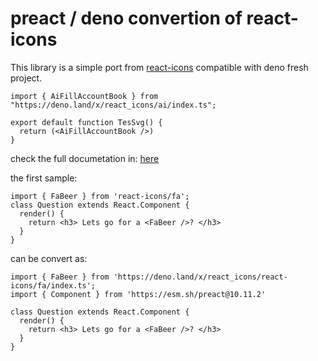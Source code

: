 # preact / deno convertion of react-icons

This library is a simple port from [react-icons](https://www.npmjs.com/package/react-icons) compatible with deno fresh project.

```tsx
import { AiFillAccountBook } from "https://deno.land/x/react_icons/ai/index.ts";

export default function TesSvg() {
  return (<AiFillAccountBook />)
}
```

check the full documetation in: [here](https://react-icons.github.io/react-icons/)

the first sample:

```tsx
import { FaBeer } from 'react-icons/fa';
class Question extends React.Component {
  render() {
    return <h3> Lets go for a <FaBeer />? </h3>
  }
}
```

can be convert as:

```tsx
import { FaBeer } from 'https://deno.land/x/react_icons/react-icons/fa/index.ts';
import { Component } from 'https://esm.sh/preact@10.11.2'

class Question extends React.Component {
  render() {
    return <h3> Lets go for a <FaBeer />? </h3>
  }
}
```
